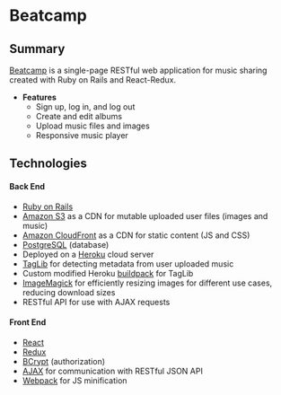 # Beatcamp 

## Summary
[Beatcamp](https://www.beatcamp.live "Beatcamp Live Site") is a single-page RESTful web application for music sharing created with Ruby on Rails and React-Redux.

* **Features**
  * Sign up, log in, and log out
  * Create and edit albums
  * Upload music files and images
  * Responsive music player

## Technologies
#### Back End
* [Ruby on Rails](https://rubyonrails.org/)
* [Amazon S3](https://aws.amazon.com/s3/) as a CDN for mutable uploaded user files (images and music)
* [Amazon CloudFront](https://aws.amazon.com/cloudfront/) as a CDN for static content (JS and CSS)
* [PostgreSQL](https://www.postgresql.org/) (database)
* Deployed on a [Heroku](https://www.heroku.com/) cloud server
* [TagLib](https://taglib.org/) for detecting metadata from user uploaded music
* Custom modified Heroku [buildpack](https://github.com/Zweih/taglib-buildpack) for TagLib
* [ImageMagick](https://imagemagick.org/script/index.php) for efficiently resizing images for different use cases, reducing download sizes
* RESTful API for use with AJAX requests

#### Front End
* [React](https://reactjs.org/)
* [Redux](https://redux.js.org/)
* [BCrypt](https://github.com/codahale/bcrypt-ruby) (authorization)
* [AJAX](https://api.jquery.com/jquery.ajax/) for communication with RESTful JSON API
* [Webpack](https://webpack.js.org/) for JS minification
